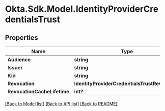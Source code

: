 # Okta.Sdk.Model.IdentityProviderCredentialsTrust
## Properties

Name | Type | Description | Notes
------------ | ------------- | ------------- | -------------
**Audience** | **string** |  | [optional] 
**Issuer** | **string** |  | [optional] 
**Kid** | **string** |  | [optional] 
**Revocation** | **IdentityProviderCredentialsTrustRevocation** |  | [optional] 
**RevocationCacheLifetime** | **int?** |  | [optional] 

[[Back to Model list]](../README.md#documentation-for-models) [[Back to API list]](../README.md#documentation-for-api-endpoints) [[Back to README]](../README.md)

